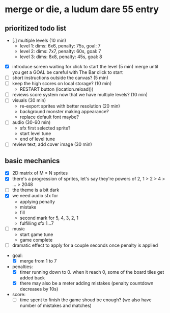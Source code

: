 # merge or die, a ludum dare 55 entry

## prioritized todo list

- [.] multiple levels (10 min)
    - level 1: dims: 6x6, penalty: 75s, goal: 7
    - level 2: dims: 7x7, penalty: 60s, goal: 7
    - level 3: dims: 8x8, penalty: 45s, goal: 8
- [x] introduce screen waiting for click to start the level (5 min)
    merge until you get a GOAL
    be careful with The Bar
    click to start
- [ ] short instructions outside the canvas? (5 min)
- [ ] keep the high scores on local storage? (10 min)
    - RESTART button (location.reload())
- [ ] reviews score system now that we have multiple levels? (10 min)
- [ ] visuals (30 min)
    - re-export sprites with better resolution (20 min)
    - background monster making appearance?
    - replace default font maybe?
- [ ] audio (30-60 min)
    - sfx first selected sprite?
    - start level tune
    - end of level tune
- [ ] review text, add cover image (30 min)

## basic mechanics

- [x] 2D matrix of M * N sprites
- [x] there's a progression of sprites, let's say they're powers of 2, 1 > 2 > 4 > ... > 2048
- [ ] the theme is a bit dark
- [x] we need audio sfx for
    - applying penalty
    - mistake
    - fill
    - second mark for 5, 4, 3, 2, 1
    - fulfilling sfx 1...7
- [ ] music
    - start game tune
    - game complete
- [ ] dramatic effect to apply for a couple seconds once penalty is applied
- goal:
    - [x] merge from 1 to 7
- penalties:
    - [x] timer running down to 0. when it reach 0, some of the board tiles get added back
    - [x] there may also be a meter adding mistakes (penalty countdown decreases by 10s)
- score:
    - [ ] time spent to finish the game shoud be enough? (we also have number of mistakes and matches)
